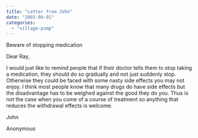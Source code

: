 ```yaml
---
title: "Letter from John"
date: "2003-09-01"
categories: 
  - "village-pump"
---
```


Beware of stopping medication

Dear Ray,

I would just like to remind people that if their doctor tells them to stop taking a medication, they should do so gradually and not just suddenly stop. Otherwise they could be faced with some nasty side effects you may not enjoy. I think most people know that many drugs do have side effects but the disadvantage has to be weighed against the good they do you. Thus is not the case when you come of a course of treatment so anything that reduces the withdrawal effects is welcome.

John

Anonymous
